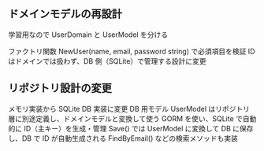 ## ドメインモデルの再設計

学習用なので UserDomain と UserModel を分ける

ファクトリ関数 NewUser(name, email, password string) で必須項目を検証
ID はドメインでは扱わず、DB 側（SQLite）で管理する設計に変更

## リポジトリ設計の変更

メモリ実装から SQLite DB 実装に変更
DB 用モデル UserModel はリポジトリ層に別途定義し、ドメインモデルと変換して使う
GORM を使い、SQLite で自動的に ID（主キー）を生成・管理
Save() では UserModel に変換して DB に保存し、DB で ID が自動生成される
FindByEmail() などの検索メソッドも実装
